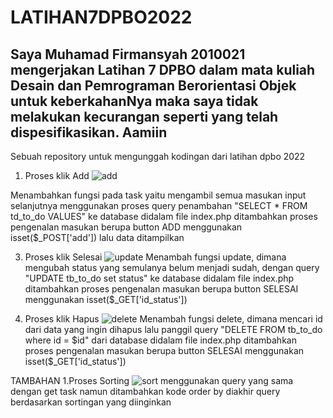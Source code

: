 # LATIHAN7DPBO2022


## Saya Muhamad Firmansyah 2010021 mengerjakan Latihan 7 DPBO dalam mata kuliah Desain dan Pemrograman Berorientasi Objek untuk keberkahanNya maka saya tidak melakukan kecurangan seperti yang telah dispesifikasikan. Aamiin

Sebuah repository untuk mengunggah kodingan dari latihan dpbo 2022

1. Proses klik Add
![add](https://user-images.githubusercontent.com/99308745/161754340-47304b1e-7145-4308-976c-fc50bcf42068.gif)

Menambahkan fungsi pada task yaitu mengambil semua masukan input selanjutnya menggunakan proses query penambahan "SELECT * FROM td_to_do VALUES" ke database
didalam file index.php ditambahkan proses pengenalan masukan berupa button ADD menggunakan isset($_POST['add'])
lalu data ditampilkan

3. Proses klik Selesai
![update](https://user-images.githubusercontent.com/99308745/161754379-5105e536-69c6-4e86-b394-8f97cdc51389.gif)
Menambah fungsi update, dimana mengubah status yang semulanya belum menjadi sudah, dengan query "UPDATE tb_to_do set status" ke database
didalam file index.php ditambahkan proses pengenalan masukan berupa button SELESAI menggunakan isset($_GET['id_status'])

5. Proses klik Hapus
![delete](https://user-images.githubusercontent.com/99308745/161754360-077acbf6-4faa-42ef-8831-136fa2904ee6.gif)
Menambah fungsi delete, dimana mencari id dari data yang ingin dihapus lalu panggil query "DELETE FROM tb_to_do where id = $id" dari database
didalam file index.php ditambahkan proses pengenalan masukan berupa button SELESAI menggunakan isset($_GET['id_status'])

TAMBAHAN
1.Proses Sorting
![sort](https://user-images.githubusercontent.com/99308745/161754411-c308c587-b985-4147-995f-25d388a2923e.gif)
menggunakan query yang sama dengan get task namun ditambahkan kode order by diakhir query berdasarkan sortingan yang diinginkan
